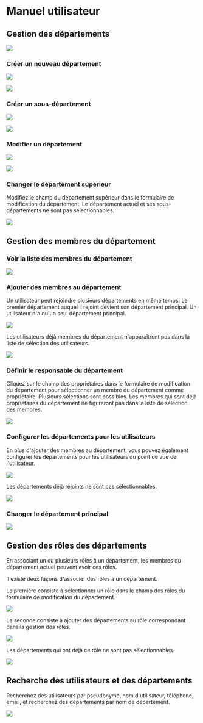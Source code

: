 # Manuel utilisateur

## Gestion des départements

![](https://static-docs.nocobase.com/a6eb94a5cc85a6c7b310f33173a5259d.png)

### Créer un nouveau département

![](https://static-docs.nocobase.com/4857910991ae374b63251cee99511e93.png)

![](https://static-docs.nocobase.com/0cd13d99dcd21ced0bb1683557f0b76b.png)

### Créer un sous-département

![](https://static-docs.nocobase.com/0be8c7db8d12c23f6fe137e7ce23688a.png)

![](https://static-docs.nocobase.com/2db2fc2037ed383edd60117a46fc9dd0.png)

### Modifier un département

![](https://static-docs.nocobase.com/a147319577e5cc36b5862c1e511f6722.png)

![](https://static-docs.nocobase.com/f206f866753cf30ac78aadf4f76bad32.png)

### Changer le département supérieur

Modifiez le champ du département supérieur dans le formulaire de modification du département. Le département actuel et ses sous-départements ne sont pas sélectionnables.

![](https://static-docs.nocobase.com/9d80ddf42f32c77186566ed8ada70128.png)

## Gestion des membres du département

### Voir la liste des membres du département

![](https://static-docs.nocobase.com/2aaf4d9bf55da105b5fca4e9f7e23ca7.png)

### Ajouter des membres au département

Un utilisateur peut rejoindre plusieurs départements en même temps. Le premier département auquel il rejoint devient son département principal. Un utilisateur n'a qu'un seul département principal.

![](https://static-docs.nocobase.com/60afd282f33b555e6fe0662b9da544cc.png)

Les utilisateurs déjà membres du département n'apparaîtront pas dans la liste de sélection des utilisateurs.

![](https://static-docs.nocobase.com/6bcd93173c169973f970de35d2657993.png)

### Définir le responsable du département

Cliquez sur le champ des propriétaires dans le formulaire de modification du département pour sélectionner un membre du département comme propriétaire. Plusieurs sélections sont possibles. Les membres qui sont déjà propriétaires du département ne figureront pas dans la liste de sélection des membres.

![](https://static-docs.nocobase.com/92970546cbd0aeb5a8b6a36da87583bd.png)

### Configurer les départements pour les utilisateurs

En plus d'ajouter des membres au département, vous pouvez également configurer les départements pour les utilisateurs du point de vue de l'utilisateur.

![](https://static-docs.nocobase.com/ca82a802012572e225570e8be93a4094.png)

Les départements déjà rejoints ne sont pas sélectionnables.

![](https://static-docs.nocobase.com/70e16d17ee9c4b5d43f8a5e1c633b177.png)

### Changer le département principal

![](https://static-docs.nocobase.com/da92dd1e10268adcd35445e9f1dac771.png)

## Gestion des rôles des départements

En associant un ou plusieurs rôles à un département, les membres du département actuel peuvent avoir ces rôles.

Il existe deux façons d'associer des rôles à un département.

La première consiste à sélectionner un rôle dans le champ des rôles du formulaire de modification du département.

![](https://static-docs.nocobase.com/70f77bb89aa1fb415c152a51a51cc23b.png)

La seconde consiste à ajouter des départements au rôle correspondant dans la gestion des rôles.

![](https://static-docs.nocobase.com/f2a7bec937cf2f179ce868a92b98416d.png)

Les départements qui ont déjà ce rôle ne sont pas sélectionnables.

![](https://static-docs.nocobase.com/be10299893581e1f97a4e01ddd5c7e59.png)

## Recherche des utilisateurs et des départements

Recherchez des utilisateurs par pseudonyme, nom d'utilisateur, téléphone, email, et recherchez des départements par nom de département.

![](https://static-docs.nocobase.com/2d71346a5400205b22436b4db331a9b8.png)
